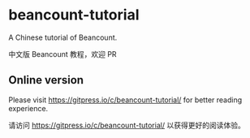 # beancount-tutorial

A Chinese tutorial of Beancount.

中文版 Beancount 教程，欢迎 PR

## Online version

Please visit https://gitpress.io/c/beancount-tutorial/ for better reading experience.

请访问 https://gitpress.io/c/beancount-tutorial/ 以获得更好的阅读体验。

